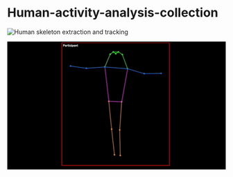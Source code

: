 # Human-activity-analysis-collection

![Human skeleton extraction and tracking](url-to-gif)



![Demo of the feature](https://raw.githubusercontent.com/Holliemin9090/Human-activity-analysis-collection/main/skeleton_extraction_tracking.gif)

